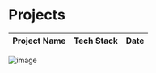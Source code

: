 
# Projects

|Project Name| Tech Stack | Date |
|---|-------|-----|






![image](https://user-images.githubusercontent.com/82095877/163576655-5419e7a0-fa2a-4c95-87a0-bafed1eae8c7.png)




